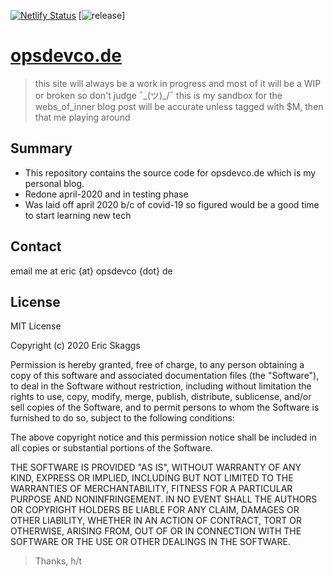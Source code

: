 [![Netlify Status](https://api.netlify.com/api/v1/badges/6219ba94-4e26-4471-b8f0-5fd79aa778f6/deploy-status)](https://app.netlify.com/sites/clever-wilson-ce2f25/deploys)
[![release]()]

# [opsdevco.de](https://opsdevco.de)

> this site will always be a work in progress and most of it will be a WIP or broken so don't judge ¯\_(ツ)_/¯
> this is my sandbox for the webs_of_inner
> blog post will be accurate unless tagged with $M, then that me playing around

## Summary

* This repository contains the source code for opsdevco.de which is my personal blog.
* Redone april-2020 and in testing phase
* Was laid off april 2020 b/c of covid-19 so figured would be a good time to start learning new tech

## Contact

email me at eric {at} opsdevco {dot} de

## License

MIT License

Copyright (c) 2020 Eric Skaggs

Permission is hereby granted, free of charge, to any person obtaining a copy of this software and associated documentation files (the "Software"), to deal in the Software without restriction, including without limitation the rights to use, copy, modify, merge, publish, distribute, sublicense, and/or sell copies of the Software, and to permit persons to whom the Software is furnished to do so, subject to the following conditions:

The above copyright notice and this permission notice shall be included in all copies or substantial portions of the Software.

THE SOFTWARE IS PROVIDED "AS IS", WITHOUT WARRANTY OF ANY KIND, EXPRESS OR IMPLIED, INCLUDING BUT NOT LIMITED TO THE WARRANTIES OF MERCHANTABILITY, FITNESS FOR A PARTICULAR PURPOSE AND NONINFRINGEMENT. IN NO EVENT SHALL THE AUTHORS OR COPYRIGHT HOLDERS BE LIABLE FOR ANY CLAIM, DAMAGES OR OTHER LIABILITY, WHETHER IN AN ACTION OF CONTRACT, TORT OR OTHERWISE, ARISING FROM, OUT OF OR IN CONNECTION WITH THE SOFTWARE OR THE USE OR OTHER DEALINGS IN THE SOFTWARE.

> Thanks, h/t